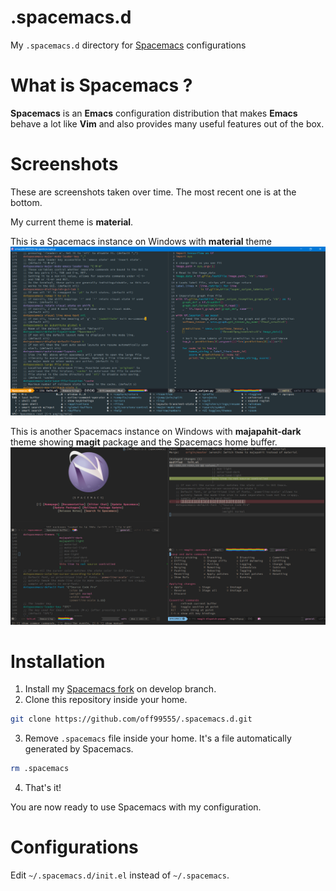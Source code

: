 # .spacemacs.d
My `.spacemacs.d` directory for [Spacemacs](https://github.com/syl20bnr/spacemacs)
configurations

# What is Spacemacs ?
**Spacemacs** is an **Emacs** configuration distribution that makes **Emacs**
behave a lot like **Vim** and also provides many useful features out of the box.
 

# Screenshots
These are screenshots taken over time. The most recent one is at the bottom.

My current theme is **material**.

This is a Spacemacs instance on Windows with **material** theme
[![2016-12-12_23-42-18.png](screenshots/2016-12-12_23-42-18.png)
](screenshots/2016-12-12_23-42-18.png?raw=true)

This is another Spacemacs instance on Windows with **majapahit-dark** theme
showing **magit** package and the Spacemacs home buffer.
[![2016-12-13_21-35-23.png](screenshots/2016-12-13_21-35-23.png)
](screenshots/2016-12-13_21-35-23.png?raw=true)


# Installation
1. Install my [Spacemacs fork](https://github.com/off99555/spacemacs/tree/develop)
  on develop branch.
2. Clone this repository inside your home.

  ```bash
  git clone https://github.com/off99555/.spacemacs.d.git
  ```
3. Remove `.spacemacs` file inside your home.
  It's a file automatically generated by Spacemacs.

  ```bash
  rm .spacemacs
  ```
4. That's it!

  You are now ready to use Spacemacs with my configuration.

# Configurations
Edit `~/.spacemacs.d/init.el` instead of `~/.spacemacs`.
